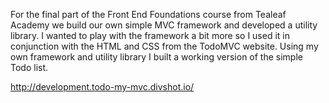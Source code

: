 For the final part of the Front End Foundations course from Tealeaf Academy we build our own simple MVC framework and developed a utility library. I wanted to play with the framework a bit more so I used it in conjunction with the HTML and CSS from the TodoMVC website. Using my own framework and utility library I built a working version of the simple Todo list.

http://development.todo-my-mvc.divshot.io/